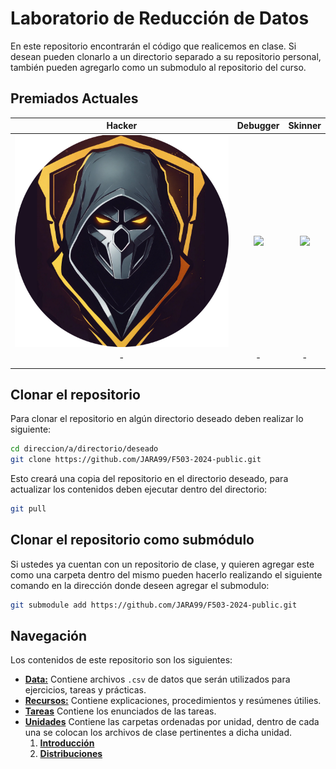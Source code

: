 # Laboratorio de Reducción de Datos

En este repositorio encontrarán el código que realicemos en clase. Si desean pueden clonarlo a un directorio separado a su repositorio personal, también pueden agregarlo como un submodulo al repositorio del curso.

## Premiados Actuales

| Hacker | Debugger | Skinner|
|:-:|:-:|:-:|
| ![](.readme_imgs/hacker.png) | ![](.readme_imgs/debugger.png) | ![](.readme_imgs/skinner.png) |
| - | - | - |
|  |  |  |


## Clonar el repositorio

Para clonar el repositorio en algún directorio deseado deben realizar lo siguiente:

```bash
cd direccion/a/directorio/deseado
git clone https://github.com/JARA99/F503-2024-public.git
```
Esto creará una copia del repositorio en el directorio deseado, para actualizar los contenidos deben ejecutar dentro del directorio:

```bash
git pull
```

## Clonar el repositorio como submódulo

Si ustedes ya cuentan con un repositorio de clase, y quieren agregar este como una carpeta dentro del mismo pueden hacerlo realizando el siguiente comando en la dirección donde deseen agregar el submodulo:

```bash
git submodule add https://github.com/JARA99/F503-2024-public.git
```
## Navegación

Los contenidos de este repositorio son los siguientes:

* [**Data:**](data) Contiene archivos `.csv` de datos que serán utilizados para ejercicios, tareas y prácticas.
* [**Recursos:**](resources) Contiene explicaciones, procedimientos y resúmenes útilies.
* [**Tareas**](tareas) Contiene los enunciados de las tareas.
* [**Unidades**](Unidades) Contiene las carpetas ordenadas por unidad, dentro de cada una se colocan los archivos de clase pertinentes a dicha unidad.
  1. [**Introducción**](Unidades/1-Introduccion/)
  2. [**Distribuciones**](Unidades/2-Distribuciones/)

